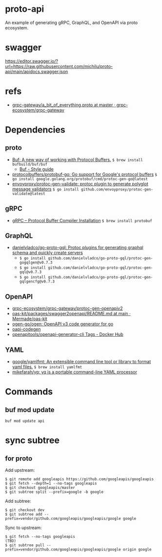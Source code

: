 # proto-api
An example of generating gRPC, GraphQL, and OpenAPI via proto ecosystem.

# swagger
https://editor.swagger.io/?url=https://raw.githubusercontent.com/michilu/proto-api/main/apidocs.swagger.json

# refs
- [grpc-gateway/a_bit_of_everything.proto at master · grpc-ecosystem/grpc-gateway](https://github.com/grpc-ecosystem/grpc-gateway/blob/master/examples/internal/proto/examplepb/a_bit_of_everything.proto)

# Dependencies

## proto
- [Buf: A new way of working with Protocol Buffers.](https://buf.build/docs/installation) `$ brew install bufbuild/buf/buf`
  - [Buf - Style guide](https://buf.build/docs/best-practices/style-guide)
- [protocolbuffers/protobuf-go: Go support for Google's protocol buffers](https://github.com/protocolbuffers/protobuf-go) `$ go install google.golang.org/protobuf/cmd/protoc-gen-go@latest`
- [envoyproxy/protoc-gen-validate: protoc plugin to generate polyglot message validators](https://github.com/envoyproxy/protoc-gen-validate) `$ go install github.com/envoyproxy/protoc-gen-validate@latest`

## gRPC
- [gRPC – Protocol Buffer Compiler Installation](https://grpc.io/docs/protoc-installation/) `$ brew install protobuf`

## GraphQL
- [danielvladco/go-proto-gql: Protoc plugins for generating graphql schema and quickly create servers](https://github.com/danielvladco/go-proto-gql/tree/v0.7.3)
  - `$ go install github.com/danielvladco/go-proto-gql/protoc-gen-gogqlgen@v0.7.3`
  - `$ go install github.com/danielvladco/go-proto-gql/protoc-gen-gql@v0.7.3`
  - `$ go install github.com/danielvladco/go-proto-gql/protoc-gen-gqlgencfg@v0.7.3`

## OpenAPI
- [grpc-ecosystem/grpc-gateway/protoc-gen-openapiv2](https://github.com/grpc-ecosystem/grpc-gateway/tree/main/protoc-gen-openapiv2)
- [oas-kit/packages/swagger2openapi/README.md at main · Mermade/oas-kit](https://github.com/Mermade/oas-kit/blob/main/packages/swagger2openapi/README.md)
- [ogen-go/ogen: OpenAPI v3 code generator for go](https://github.com/ogen-go/ogen)
- [oapi-codegen](https://github.com/oapi-codegen/oapi-codegen)
- [openapitools/openapi-generator-cli Tags - Docker Hub](https://hub.docker.com/r/openapitools/openapi-generator-cli/tags?ordering=name)

## YAML
- [google/yamlfmt: An extensible command line tool or library to format yaml files.](https://github.com/google/yamlfmt) `$ brew install yamlfmt`
- [mikefarah/yq: yq is a portable command-line YAML processor](https://github.com/mikefarah/yq)

# Commands

## buf mod update

```console
buf mod update api
```

# sync subtree

## for proto

Add upstream:
```console
$ git remote add googleapis https://github.com/googleapis/googleapis
$ git fetch --depth=1 --no-tags googleapis
$ git checkout googleapis/master
$ git subtree split --prefix=google -b google
```

Add subtree:
```console
$ git checkout dev
$ git subtree add --prefix=vendor/github.com/googleapis/googleapis/google google
```

Sync to upstream:
```console
$ git fetch --no-tags googleapis
(TBD)
$ git subtree pull --prefix=vendor/github.com/googleapis/googleapis/google origin google
```

